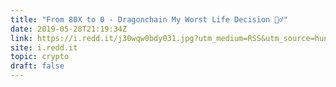 ```yaml
---
title: "From 80X to 0 - Dragonchain My Worst Life Decision 🤦‍♂️"
date: 2019-05-28T21:19:34Z
link: https://i.redd.it/j30wqw0bdy031.jpg?utm_medium=RSS&utm_source=hune
site: i.redd.it
topic: crypto
draft: false
---
```

